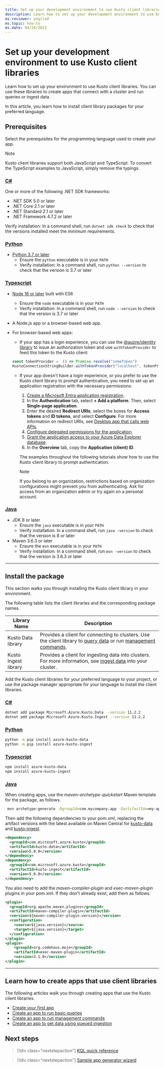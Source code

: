 ```yaml
---
title: Set up your development environment to use Kusto client libraries
description: Learn how to set up your development environment to use Kusto client libraries.
ms.reviewer: yogilad
ms.topic: how-to
ms.date: 04/24/2023
---
```

# Set up your development environment to use Kusto client libraries

Learn how to set up your environment to use Kusto client libraries. You can use these libraries to create apps that connect with a cluster and run queries or ingest data.

In this article, you learn how to install client library packages for your preferred language.

## Prerequisites

Select the prerequisites for the programming language used to create your app.

> [!NOTE]
> Kusto client libraries support both JavaScript and TypeScript. To convert the TypeScript examples to JavaScript, simply remove the typings.

### [C\#](#tab/csharp)

One or more of the following .NET SDK frameworks:

- .NET SDK 5.0 or later
- .NET Core 2.1 or later
- .NET Standard 2.1 or later
- .NET Framework 4.7.2 or later

Verify installation: In a command shell, run `dotnet sdk check` to check that the versions installed meet the minimum requirements.

### [Python](#tab/python)

- [Python 3.7 or later](https://www.python.org/downloads/)
    - Ensure the `python` executable is in your `PATH`
    - Verify installation: In a command shell, run `python --version` to check that the version is 3.7 or later

### [Typescript](#tab/typescript)

- [Node 16 or later](https://nodejs.org/en/download/) built with ES6
    - Ensure the `node` executable is in your `PATH`
    - Verify installation: In a command shell, run `node --version` to check that the version is 3.7 or later
- A Node.js app or a browser-based web app.
- For browser-based web apps:
  
  - If your app has a login experience, you can use the [@auzre/identity library](https://github.com/Azure/azure-sdk-for-js/tree/main/sdk/identity/identity/test/manual/interactive-browser-credential) to issue an authorization token and use `withTokenProvider` to feed this token to the Kusto client:

  ```typescript
  const tokenProvider =  () => Promise.resolve("someToken")
  KustoConnectionStringBuilder.withTokenProvider("localhost", tokenProvider)
  ```

  - If your app doesn't have a login experience, or you prefer to use the Kusto client library to prompt authentication, you need to set up an application registration with the necessary permissions:
  
    1. [Create a Microsoft Entra application registration](../../../provision-azure-ad-app.md#create-microsoft-entra-application-registration).
    2. In the **Authentication** tab, select **+ Add a platform**. Then, select **Single-page application**.
    3. Enter the desired **Redirect URIs**, select the boxes for **Access tokens** and **ID tokens**, and select **Configure**. For more information on redirect URIs, see [Desktop app that calls web APIs](/entra/identity-platform/scenario-desktop-app-registration).
    4. [Configure delegated permissions for the application](../../../provision-azure-ad-app.md#configure-delegated-permissions-for-the-application-registration).
    5. [Grant the application access to your Azure Data Explorer database](../../../provision-azure-ad-app.md#grant-the-application-registration-access-to-an-azure-data-explorer-database).
    6. In the **Overview** tab, copy the **Application (client) ID**.

    The examples throughout the following tutorials show how to use the Kusto client library to prompt authentication.

    > [!NOTE]
    > If you belong to an organization, restrictions based on organization configurations might prevent you from authenticating. Ask for access from an organization admin or try again on a personal account.

<!-- ### [Go](#tab/go) -->

### [Java](#tab/java)

- JDK 8 or later
    - Ensure the `java` executable is in your `PATH`
    - Verify installation: In a command shell, run `java -version` to check that the version is 8 or later
- Maven 3.6.3 or later
    - Ensure the `mvn` executable is in your `PATH`
    - Verify installation: In a command shell, run `mvn -version` to check that the version is 3.6.3 or later
---

## Install the package

This section walks you through installing the Kusto client library in your environment.

The following table lists the client libraries and the corresponding package names.

| Library Name | Description |
|--|--|
| Kusto Data library | Provides a client for connecting to clusters. Use the client library to [query data](../../query/index.md) or run [management commands](../../management/index.md). |
| Kusto Ingest library | Provides a client for ingesting data into clusters. For more information, see [ingest data](../../../ingest-data-overview.md) into your cluster. |

Add the Kusto client libraries for your preferred language to your project, or use the package manager appropriate for your language to install the client libraries.

### [C\#](#tab/csharp)

```bash
dotnet add package Microsoft.Azure.Kusto.Data --version 11.2.2
dotnet add package Microsoft.Azure.Kusto.Ingest --version 11.2.2
```

### [Python](#tab/python)

```bash
python -m pip install azure-kusto-data
python -m pip install azure-kusto-ingest
```

### [Typescript](#tab/typescript)

```bash
npm install azure-kusto-data
npm install azure-kusto-ingest
```

<!-- ### [Go](#tab/go) -->

### [Java](#tab/java)

When creating apps, use the *maven-archetype-quickstart* Maven template for the package, as follows.

```bash
 mvn archetype:generate -DgroupId=com.mycompany.app -DartifactId==my-app -DarchetypeArtifactId=maven-archetype-quickstart -DarchetypeVersion=1.4 -DinteractiveMode=false
```

Then add the following dependencies to your pom.xml, replacing the artifact versions with the latest available on Maven Central for [kusto-data](https://central.sonatype.com/search?q=kusto-data) and [kusto-ingest](https://central.sonatype.com/search?q=kusto-ingest).

```xml
<dependency>
  <groupId>com.microsoft.azure.kusto</groupId>
  <artifactId>kusto-data</artifactId>
  <version>5.0.0</version>
</dependency>
<dependency>
  <groupId>com.microsoft.azure.kusto</groupId>
  <artifactId>kusto-ingest</artifactId>
  <version>5.0.0</version>
</dependency>
```

You also need to add the *maven-compiler-plugin* and *exec-maven-plugin* plugins in your pom.xml. If they don't already exist, add them as follows.

```xml
<plugin>
  <groupId>org.apache.maven.plugins</groupId>
  <artifactId>maven-compiler-plugin</artifactId>
  <version>${maven-compiler-plugin.version}</version>
  <configuration>
    <source>${java.version}</source>
    <target>${java.version}</target>
  </configuration>
</plugin>
<plugin>
    <groupId>org.codehaus.mojo</groupId>
    <artifactId>exec-maven-plugin</artifactId>
    <version>3.1.0</version>
</plugin>
```

---

## Learn how to create apps that use client libraries

The following articles walk you through creating apps that use the Kusto client libraries.

- [Create your first app](app-hello-kusto.md)
- [Create an app to run basic queries](app-basic-query.md)
- [Create an app to run management commands](app-management-commands.md)
- [Create an app to get data using queued ingestion](app-queued-ingestion.md)

## Next steps

<!-- Advance to the next article to learn how to create... -->
> [!div class="nextstepaction"]
> [KQL quick reference](../../../kql-quick-reference.md)

> [!div class="nextstepaction"]
> [Sample app generator wizard](../../../sample-app-generator-wizard.md)
